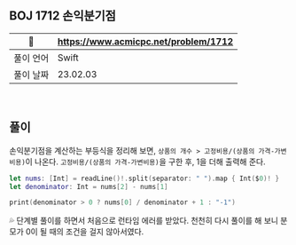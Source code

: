 ## BOJ 1712 손익분기점

|🔗|https://www.acmicpc.net/problem/1712|
|---|---|
|풀이 언어|Swift|
|풀이 날짜|23.02.03|

</br>

##  풀이

손익분기점을 계산하는 부등식을 정리해 보면, `상품의 개수 > 고정비용/(상품의 가격-가변비용)`이 나온다. `고정비용/(상품의 가격-가변비용)`을 구한 후, 1을 더해 출력해 준다.

```Swift
let nums: [Int] = readLine()!.split(separator: " ").map { Int($0)! }
let denominator: Int = nums[2] - nums[1]

print(denominator > 0 ? nums[0] / denominator + 1 : "-1")
``` 

💦 단계별 풀이를 하면서 처음으로 런타임 에러를 받았다. 천천히 다시 풀이를 해 보니  분모가 0이 될 때의 조건을 걸지 않아서였다.
